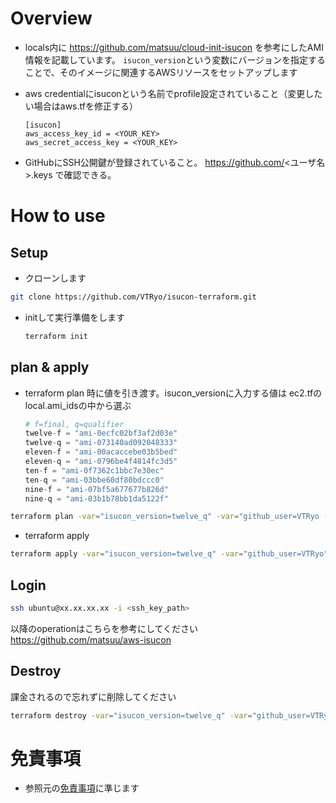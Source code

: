 # Overview

- locals内に https://github.com/matsuu/cloud-init-isucon を参考にしたAMI情報を記載しています。
 `isucon_version`という変数にバージョンを指定することで、そのイメージに関連するAWSリソースをセットアップします
- aws credentialにisuconという名前でprofile設定されていること（変更したい場合はaws.tfを修正する）

    ```
    [isucon]
    aws_access_key_id = <YOUR_KEY>
    aws_secret_access_key = <YOUR_KEY>
    ```
- GitHubにSSH公開鍵が登録されていること。 https://github.com/<ユーザ名>.keys で確認できる。

# How to use

## Setup

- クローンします
```sh
git clone https://github.com/VTRyo/isucon-terraform.git
```

- initして実行準備をします
    ```sh
    terraform init
    ```

## plan & apply

- terraform plan 時に値を引き渡す。isucon_versionに入力する値は ec2.tfの local.ami_idsの中から選ぶ

    ```ec2.tf
    # f=final, q=qualifier
    twelve-f = "ami-0ecfc02bf3af2d03e"
    twelve-q = "ami-073140ad092048333"
    eleven-f = "ami-00acaccebe03b5bed"
    eleven-q = "ami-0796be4f4814fc3d5"
    ten-f = "ami-0f7362c1bbc7e30ec"
    ten-q = "ami-03bbe60df80bdccc0"
    nine-f = "ami-07bf5a677677b826d"
    nine-q = "ami-03b1b78bb1da5122f"
    ```

```sh
terraform plan -var="isucon_version=twelve_q" -var="github_user=VTRyo -var="public_key=ssh-ed25519 AAAAC3NzaC1lZDI1NTE5AAAAICs1yBBn/9XS4gY2O5uOepMvkeTmeeL2L6Bxe6l6B/FW" 
```

- terraform apply
```sh
terraform apply -var="isucon_version=twelve_q" -var="github_user=VTRyo" -var="public_key=ssh-ed25519 AAAAC3NzaC1lZDI1NTE5AAAAICs1yBBn/9XS4gY2O5uOepMvkeTmeeL2L6Bxe6l6B/FW"
```

## Login

```sh
ssh ubuntu@xx.xx.xx.xx -i <ssh_key_path>
```

以降のoperationはこちらを参考にしてください
https://github.com/matsuu/aws-isucon


## Destroy

課金されるので忘れずに削除してください

```sh
terraform destroy -var="isucon_version=twelve_q" -var="github_user=VTRyo" -var="public_key=ssh-ed25519 AAAAC3NzaC1lZDI1NTE5AAAAICs1yBBn/    9XS4gY2O5uOepMvkeTmeeL2L6Bxe6l6B/FW"
```

# 免責事項

* 参照元の[免責事項](https://github.com/matsuu/aws-isucon)に準じます
